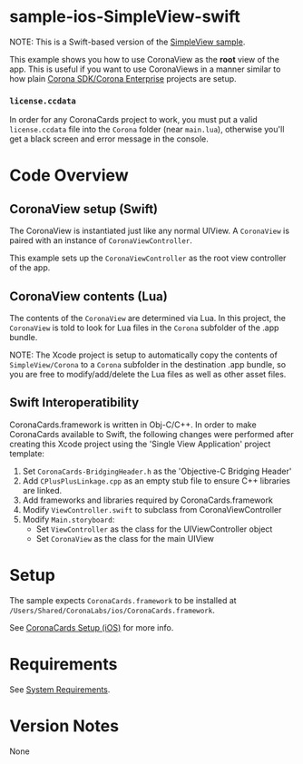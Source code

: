 sample-ios-SimpleView-swift
====================

NOTE: This is a Swift-based version of the [SimpleView sample](https://github.com/CoronaCards/sample-ios-SimpleView).

This example shows you how to use CoronaView as the __root__ view of the app. This is useful if you want to use CoronaViews in a manner similar to how plain [Corona SDK/Corona Enterprise](http://www.coronalabs.com/corona) projects are setup.

### `license.ccdata`

In order for any CoronaCards project to work, you must put a valid `license.ccdata` file into the `Corona`  folder (near `main.lua`), otherwise you'll get a black screen and error message in the console.


# Code Overview

## CoronaView setup (Swift)

The CoronaView is instantiated just like any normal UIView. A `CoronaView` is paired with an instance of `CoronaViewController`.

This example sets up the `CoronaViewController` as the root view controller of the app. 

## CoronaView contents (Lua)

The contents of the `CoronaView` are determined via Lua. In this project, the `CoronaView` is told to look for Lua files in the `Corona` subfolder of the .app bundle. 

NOTE: The Xcode project is setup to automatically copy the contents of `SimpleView/Corona` to a `Corona` subfolder in the destination .app bundle, so you are free to modify/add/delete the Lua files as well as other asset files.

## Swift Interoperatibility

CoronaCards.framework is written in Obj-C/C++. In order to make CoronaCards available to Swift, the following changes were performed after creating this Xcode project using the 'Single View Application' project template:

1. Set `CoronaCards-BridgingHeader.h` as the 'Objective-C Bridging Header'
2. Add `CPlusPlusLinkage.cpp` as an empty stub file to ensure C++ libraries are linked.
3. Add frameworks and libraries required by CoronaCards.framework
4. Modify `ViewController.swift` to subclass from CoronaViewController
5. Modify `Main.storyboard`:
    * Set `ViewController` as the class for the UIViewController object
    * Set `CoronaView` as the class for the main UIView

# Setup

The sample expects `CoronaCards.framework` to be installed at `/Users/Shared/CoronaLabs/ios/CoronaCards.framework`. 

See [CoronaCards Setup (iOS)](http://docs.coronalabs.com/coronacards/ios/setup.html) for more info.


# Requirements

See [System Requirements](http://docs.coronalabs.com/coronacards/ios/setup.html#system-requirements).


# Version Notes

None
